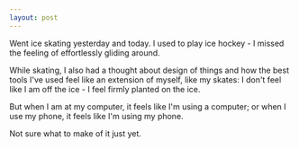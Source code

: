 ```yaml
---
layout: post
---
```


Went ice skating yesterday and today. I used to play ice hockey - I missed the feeling of effortlessly gliding around.

While skating, I also had a thought about design of things and how the best tools I've used feel like an extension of myself, like my skates: I don't feel like I am off the ice - I feel firmly planted on the ice. 

But when I am at my computer, it feels like I'm using a computer; or when I use my phone, it feels like I'm using my phone. 

Not sure what to make of it just yet.